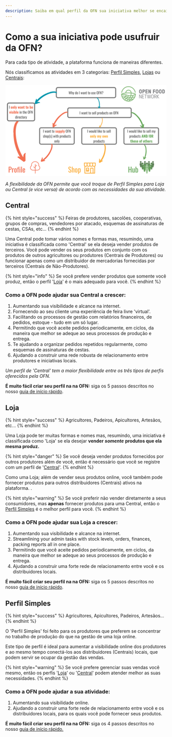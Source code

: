 ```yaml
---
description: Saiba em qual perfil da OFN sua iniciativa melhor se encaixa.
---
```


# Como a sua iniciativa pode usufruir da OFN?

Para cada tipo de atividade, a plataforma funciona de maneiras diferentes.

Nós classificamos as atividades em 3 categorias: [Perfil Simples](https://app.gitbook.com/@ofn-brasil/s/guide-ofn/~/drafts/-M1agwj8wgQ-HECDEnOf/your-quick-start-on-ofn-given-who-you-are#profile/@drafts), [Lojas](https://app.gitbook.com/@ofn-brasil/s/guide-ofn/~/drafts/-M1agwj8wgQ-HECDEnOf/your-quick-start-on-ofn-given-who-you-are#shop/@drafts) ou [Centrais](https://app.gitbook.com/@ofn-brasil/s/guide-ofn/~/drafts/-M1agwj8wgQ-HECDEnOf/your-quick-start-on-ofn-given-who-you-are#hub/@drafts):

![](.gitbook/assets/l-flowchart-1.png)

_A flexibilidade da OFN permite que você troque de Perfil Simples para Loja ou Central \(e vice versa\) de acordo com as necessidades da sua atividade._ 

## Central

{% hint style="success" %}
Feiras de produtores, sacolões, cooperativas, grupos de compras, vendedores por atacado, esquemas de assinaturas de cestas, CSAs, etc...
{% endhint %}

Uma Central pode tomar vários nomes e formas mas, resumindo, uma iniciativa é classificada como 'Central' se ela deseja vender produtos de terceiros. Você pode vender os seus produtos em conjunto com os produtos de outros agricultores ou produtores \(Centrais de Produtores\) ou funcionar apenas como um distribuidor de mercadorias fornecidas por terceiros \(Centrais de Não-Produtores\).

{% hint style="info" %}
Se você prefere vender produtos que somente você produz, então o perfil '[Loja](https://app.gitbook.com/@ofn-brasil/s/guide-ofn/~/drafts/-M1agwj8wgQ-HECDEnOf/your-quick-start-on-ofn-given-who-you-are#shop/@drafts)' é o mais adequado para você.
{% endhint %}

### Como a OFN pode ajudar sua Central a crescer:

1. Aumentando sua visibilidade e alcance na internet.
2. Fornecendo ao seu cliente uma experiência de feira livre 'virtual'.
3. Facilitando os processos de gestão com relatórios financeiros, de pedidos, estoque - tudo em um só lugar. 
4. Permitindo que você aceite pedidos periodicamente, em ciclos, da maneira que melhor se adeque ao seus processos de produção e entrega.
5. Te ajudando a organizar pedidos repetidos regularmente, como esquemas de assinaturas de cestas. 
6. Ajudando a construir uma rede robusta de relacionamento entre produtores e iniciativas locais.

_Um perfil de 'Central' tem a maior flexibilidade entre os três tipos de perfis oferecidos pela OFN._

**É muito fácil criar seu perfil na na OFN:** siga os 5 passos descritos no nosso [guia de início rápido](https://app.gitbook.com/@ofn-brasil/s/guide-ofn/~/drafts/-M1agwj8wgQ-HECDEnOf/quick-start-guides/multi-producers-shop-hub-quick-setup-guide/@drafts). 

## Loja

{% hint style="success" %}
Agricultores, Padeiros, Apicultores, Artesãos, etc...
{% endhint %}

Uma Loja pode ter muitas formas e nomes mas, resumindo, uma iniciativa é classificada como 'Loja' se ela desejar **vender** _**somente**_ **produtos que ela mesma produz.** 

{% hint style="danger" %}
Se você deseja vender produtos fornecidos por outros produtores além de você, então é necessário que você se registre com um perfil de '[CentraI](https://app.gitbook.com/@ofn-brasil/s/guide-ofn/~/drafts/-M1agwj8wgQ-HECDEnOf/your-quick-start-on-ofn-given-who-you-are#hub/@drafts)'. 
{% endhint %}

Como uma Loja; além de vender seus produtos online, você também pode fornecer produtos para outros distribuidores \(Centrais\) ativos na plataforma. .

{% hint style="warning" %}
Se você preferir não vender diretamente a seus consumidores, mas **apenas** fornecer produtos para uma Central, então o [Perfil Simples](https://app.gitbook.com/@ofn-brasil/s/guide-ofn/~/drafts/-M1agwj8wgQ-HECDEnOf/your-quick-start-on-ofn-given-who-you-are#profile/@drafts) é o melhor perfil para você.
{% endhint %}

### Como a OFN pode ajudar sua Loja a crescer:

1. Aumentando sua visibilidade e alcance na internet.
2. Streamlining your admin tasks with stock levels, orders, finances, packing reports all in one place.
3. Permitindo que você aceite pedidos periodicamente, em ciclos, da maneira que melhor se adeque ao seus processos de produção e entrega.
4. Ajudando a construir uma forte rede de relacionamento entre você e os distribuidores locais.

**É muito fácil criar seu perfil na na OFN:** siga os 5 passos descritos no nosso [guia de início rápido](https://app.gitbook.com/@ofn-brasil/s/guide-ofn/~/drafts/-M1agwj8wgQ-HECDEnOf/quick-start-guides/multi-producers-shop-hub-quick-setup-guide/@drafts). 

## Perfil Simples

{% hint style="success" %}
Agricultores, Apicultores, Padeiros, Artesãos...
{% endhint %}

O 'Perfil Simples' foi feito para os produtores que preferem se concentrar no trabalho de produção do que na gestão de uma loja online.

Este tipo de perfil é ideal para aumentar a visibilidade online dos produtores e ao mesmo tempo conectá-los aos distribuidores \(Centrais\) locais, que podem servir se ocupar da gestão das vendas. 

{% hint style="warning" %}
Se você prefere gerenciar suas vendas você mesmo, então os perfis '[Loja](https://app.gitbook.com/@ofn-brasil/s/guide-ofn/~/drafts/-M1agwj8wgQ-HECDEnOf/your-quick-start-on-ofn-given-who-you-are#shop/@drafts)' ou '[Central](https://app.gitbook.com/@ofn-brasil/s/guide-ofn/~/drafts/-M1agwj8wgQ-HECDEnOf/your-quick-start-on-ofn-given-who-you-are#hub/@drafts)' podem atender melhor as suas necessidades. 
{% endhint %}

### Como a OFN pode ajudar a sua atividade:

1. Aumentando sua visibilidade online.
2. Ajudando a construir uma forte rede de relacionamento entre você e os distribuidores locais, para os quais você pode fornecer seus produtos.

**É muito fácil criar seu perfil na na OFN:** siga os 4 passos descritos no nosso [guia de início rápido. ](https://app.gitbook.com/@ofn-brasil/s/guide-ofn/~/drafts/-M1agwj8wgQ-HECDEnOf/quick-start-guides/profile-only-quick-setup-guide/@drafts)

